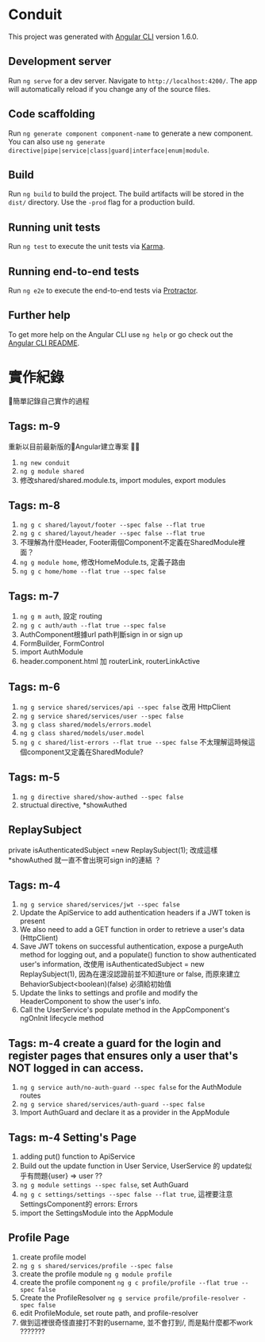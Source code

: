 # Conduit

This project was generated with [Angular CLI](https://github.com/angular/angular-cli) version 1.6.0.

## Development server

Run `ng serve` for a dev server. Navigate to `http://localhost:4200/`. The app will automatically reload if you change any of the source files.

## Code scaffolding

Run `ng generate component component-name` to generate a new component. You can also use `ng generate directive|pipe|service|class|guard|interface|enum|module`.

## Build

Run `ng build` to build the project. The build artifacts will be stored in the `dist/` directory. Use the `-prod` flag for a production build.

## Running unit tests

Run `ng test` to execute the unit tests via [Karma](https://karma-runner.github.io).

## Running end-to-end tests

Run `ng e2e` to execute the end-to-end tests via [Protractor](http://www.protractortest.org/).

## Further help

To get more help on the Angular CLI use `ng help` or go check out the [Angular CLI README](https://github.com/angular/angular-cli/blob/master/README.md).

# 實作紀錄

簡單記錄自己實作的過程

## Tags: m-9

重新以目前最新版的Angular建立專案


1. `ng new conduit`
2. `ng g module shared`
3. 修改shared/shared.module.ts, import modules, export modules


## Tags: m-8

1. `ng g c shared/layout/footer --spec false --flat true` 
2. `ng g c shared/layout/header --spec false --flat true`
3. 不理解為什麼Header, Footer兩個Component不定義在SharedModule裡面？
4. `ng g module home`, 修改HomeModule.ts, 定義子路由
5. `ng g c home/home --flat true --spec false`

		
## Tags: m-7		

1. `ng g m auth`, 設定 routing
2. `ng g c auth/auth --flat true --spec false`
3. AuthComponent根據url path判斷sign in or sign up
4. FormBuilder, FormControl
5. import AuthModule
6. header.component.html 加 routerLink, routerLinkActive


## Tags: m-6 
1. `ng g service shared/services/api --spec false` 改用 HttpClient
2. `ng g service shared/services/user --spec false` 
3. `ng g class shared/models/errors.model`
4. `ng g class shared/models/user.model`
5. `ng g c shared/list-errors --flat true --spec false` 不太理解這時候這個component又定義在SharedModule?

## Tags: m-5
1. `ng g directive shared/show-authed --spec false`
2. structual directive, *showAuthed

## ReplaySubject
private isAuthenticatedSubject =new ReplaySubject<boolean>(1); 改成這樣*showAuthed 就一直不會出現可sign in的連結 ？

## Tags: m-4
1. `ng g service shared/services/jwt --spec false`
2. Update the ApiService to add authentication headers if a JWT token is present
3. We also need to add a GET function in order to retrieve a user's data (HttpClient)
4. Save JWT tokens on successful authentication, expose a purgeAuth method for logging out, and a populate() function to show authenticated user's information, 改使用 isAuthenticatedSubject = new ReplaySubject<boolean>(1), 因為在還沒認證前並不知道ture or false, 而原來建立BehaviorSubject<boolean)(false) 必須給初始值
5. Update the links to settings and profile and modify the HeaderComponent to show the user's info.
6. Call the UserService's populate method in the AppComponent's ngOnInit lifecycle method

## Tags: m-4 create a guard for the login and register pages that ensures only a user that's NOT logged in can access.
1. `ng g service auth/no-auth-guard --spec false` for the AuthModule routes
2. `ng g service shared/services/auth-guard --spec false`
3. Import AuthGuard and declare it as a provider in the AppModule

## Tags: m-4 Setting's Page
1. adding put() function to ApiService
2. Build out the update function in User Service, UserService 的 update似乎有問題{user} => user ??
3. `ng g module settings --spec false`, set AuthGuard
4. `ng g c settings/settings --spec false --flat true`, 這裡要注意SettingsComponent的 errors: Errors
5. import the SettingsModule into the AppModule

## Profile Page
1. create profile model
2. `ng g s shared/services/profile --spec false`
3. create the profile module `ng g module profile`
4. create the profile component `ng g c profile/profile --flat true --spec false`
5. Create the ProfileResolver `ng g service profile/profile-resolver -spec false`
6. edit ProfileModule, set route path, and profile-resolver
7. 做到這裡很奇怪直接打不對的username, 並不會打到/, 而是點什麼都不work ???????
  